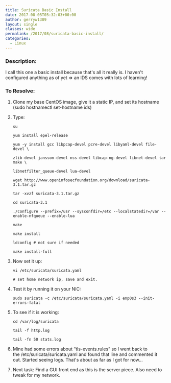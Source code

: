 ```yaml
---
title: Suricata Basic Install
date: 2017-08-05T05:32:03+00:00
author: gerryw1389
layout: single
classes: wide
permalink: /2017/08/suricata-basic-install/
categories:
  - Linux
---
```

<!--more-->

### Description:

I call this one a basic install because that's all it really is. I haven't configured anything as of yet => an IDS comes with lots of learning!

### To Resolve:

1. Clone my base CentOS image, give it a static IP, and set its hostname (sudo hostnamectl set-hostname ids)

2. Type:

   ```shell
   su

   yum install epel-release

   yum -y install gcc libpcap-devel pcre-devel libyaml-devel file-devel \

   zlib-devel jansson-devel nss-devel libcap-ng-devel libnet-devel tar make \

   libnetfilter_queue-devel lua-devel

   wget http://www.openinfosecfoundation.org/download/suricata-3.1.tar.gz

   tar -xvzf suricata-3.1.tar.gz

   cd suricata-3.1

   ./configure --prefix=/usr --sysconfdir=/etc --localstatedir=/var --enable-nfqueue --enable-lua

   make

   make install

   ldconfig # not sure if needed

   make install-full
   ```

3. Now set it up:

   ```shell
   vi /etc/suricata/suricata.yaml

   # set home network ip, save and exit.
   ```

4. Test it by running it on your NIC:

   ```shell
   sudo suricata -c /etc/suricata/suricata.yaml -i enp0s3 --init-errors-fatal
   ```

5. To see if it is working:

   ```shell
   cd /var/log/suricata

   tail -f http.log

   tail -fn 50 stats.log
   ```

6. Mine had some errors about &#8220;tls-events.rules&#8221; so I went back to the /etc/suricata/suricata.yaml and found that line and commented it out. Started seeing logs. That's about as far as I got for now&#8230;

7. Next task: Find a GUI front end as this is the server piece. Also need to tweak for my network.